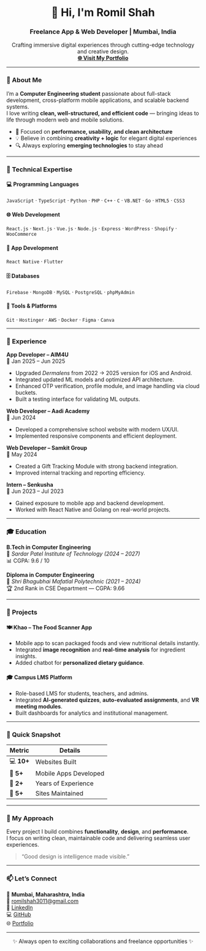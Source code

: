 <h1 align="center">👋 Hi, I'm Romil Shah</h1>
<h3 align="center">Freelance App & Web Developer | Mumbai, India</h3>

<p align="center">
  Crafting immersive digital experiences through cutting-edge technology and creative design.
  <br />
  <a href="https://romilshah.netlify.app" target="_blank"><b>🌐 Visit My Portfolio</b></a>
</p>

---

### 🚀 About Me

I’m a **Computer Engineering student** passionate about full-stack development, cross-platform mobile applications, and scalable backend systems.  
I love writing **clean, well-structured, and efficient code** — bringing ideas to life through modern web and mobile solutions.

- 🎯 Focused on **performance, usability, and clean architecture**  
- 💡 Believe in combining **creativity + logic** for elegant digital experiences  
- 🔍 Always exploring **emerging technologies** to stay ahead  

---

### 🧰 Technical Expertise

#### 💻 Programming Languages  
`JavaScript` · `TypeScript` · `Python` · `PHP` · `C++` · `C` · `VB.NET` · `Go` · `HTML5` · `CSS3`

#### 🌐 Web Development  
`React.js` · `Next.js` · `Vue.js` · `Node.js` · `Express` · `WordPress` · `Shopify` · `WooCommerce`

#### 📱 App Development  
`React Native` · `Flutter`

#### 🗄️ Databases  
`Firebase` · `MongoDB` · `MySQL` · `PostgreSQL` · `phpMyAdmin`

#### 🧩 Tools & Platforms  
`Git` · `Hostinger` · `AWS` · `Docker` · `Figma` · `Canva`

---

### 💼 Experience

**App Developer – AIM4U**  
📆 Jan 2025 – Jun 2025  
- Upgraded *Dermalens* from 2022 → 2025 version for iOS and Android.  
- Integrated updated ML models and optimized API architecture.  
- Enhanced OTP verification, profile module, and image handling via cloud buckets.  
- Built a testing interface for validating ML outputs.  

**Web Developer – Aadi Academy**  
📆 Jun 2024  
- Developed a comprehensive school website with modern UX/UI.  
- Implemented responsive components and efficient deployment.  

**Web Developer – Samkit Group**  
📆 May 2024  
- Created a Gift Tracking Module with strong backend integration.  
- Improved internal tracking and reporting efficiency.  

**Intern – Senkusha**  
📆 Jun 2023 – Jul 2023  
- Gained exposure to mobile app and backend development.  
- Worked with React Native and Golang on real-world projects.  

---

### 🎓 Education

**B.Tech in Computer Engineering**  
📍 *Sardar Patel Institute of Technology (2024 – 2027)*  
📊 CGPA: 9.6 / 10  

**Diploma in Computer Engineering**  
📍 *Shri Bhagubhai Mafatlal Polytechnic (2021 – 2024)*  
🏆 2nd Rank in CSE Department — CGPA: 9.66  

---

### 📱 Projects

#### 🍽️ Khao – The Food Scanner App  
- Mobile app to scan packaged foods and view nutritional details instantly.  
- Integrated **image recognition** and **real-time analysis** for ingredient insights.  
- Added chatbot for **personalized dietary guidance**.  

#### 🎓 Campus LMS Platform  
- Role-based LMS for students, teachers, and admins.  
- Integrated **AI-generated quizzes**, **auto-evaluated assignments**, and **VR meeting modules**.  
- Built dashboards for analytics and institutional management.  

---

### 🧩 Quick Snapshot

| Metric | Details |
|--------|----------|
| 💻 **10+** | Websites Built |
| 📱 **5+** | Mobile Apps Developed |
| 🧠 **2+** | Years of Experience |
| 🔧 **5+** | Sites Maintained |

---

### 💭 My Approach

Every project I build combines **functionality**, **design**, and **performance**.  
I focus on writing clean, maintainable code and delivering seamless user experiences.  

> “Good design is intelligence made visible.”  

---

### 📫 Let’s Connect

📍 **Mumbai, Maharashtra, India**  
📧 [romilshah3011@gmail.com](mailto:romilshah3011@gmail.com)  
💼 [LinkedIn](#)  
💻 [GitHub](#)  
🌐 [Portfolio](https://romilshah.netlify.app)

---

<p align="center">✨ Always open to exciting collaborations and freelance opportunities ✨</p>
